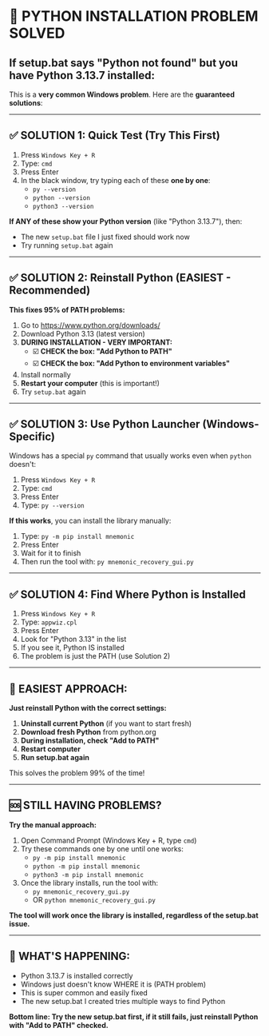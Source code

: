# 🚨 PYTHON INSTALLATION PROBLEM SOLVED

## If setup.bat says "Python not found" but you have Python 3.13.7 installed:

This is a **very common Windows problem**. Here are the **guaranteed solutions**:

---

## ✅ SOLUTION 1: Quick Test (Try This First)

1. Press `Windows Key + R`
2. Type: `cmd`
3. Press Enter
4. In the black window, try typing each of these **one by one**:
   - `py --version`
   - `python --version`  
   - `python3 --version`

**If ANY of these show your Python version** (like "Python 3.13.7"), then:
- The new `setup.bat` file I just fixed should work now
- Try running `setup.bat` again

---

## ✅ SOLUTION 2: Reinstall Python (EASIEST - Recommended)

**This fixes 95% of PATH problems:**

1. Go to https://www.python.org/downloads/
2. Download Python 3.13 (latest version)
3. **DURING INSTALLATION - VERY IMPORTANT:**
   - ☑️ **CHECK the box: "Add Python to PATH"**
   - ☑️ **CHECK the box: "Add Python to environment variables"**
4. Install normally
5. **Restart your computer** (this is important!)
6. Try `setup.bat` again

---

## ✅ SOLUTION 3: Use Python Launcher (Windows-Specific)

Windows has a special `py` command that usually works even when `python` doesn't:

1. Press `Windows Key + R`
2. Type: `cmd`
3. Press Enter
4. Type: `py --version`

**If this works**, you can install the library manually:
1. Type: `py -m pip install mnemonic`
2. Press Enter
3. Wait for it to finish
4. Then run the tool with: `py mnemonic_recovery_gui.py`

---

## ✅ SOLUTION 4: Find Where Python is Installed

1. Press `Windows Key + R`
2. Type: `appwiz.cpl`
3. Press Enter
4. Look for "Python 3.13" in the list
5. If you see it, Python IS installed
6. The problem is just the PATH (use Solution 2)

---

## 🎯 EASIEST APPROACH:

**Just reinstall Python with the correct settings:**

1. **Uninstall current Python** (if you want to start fresh)
2. **Download fresh Python** from python.org
3. **During installation, check "Add to PATH"**
4. **Restart computer**
5. **Run setup.bat again**

This solves the problem 99% of the time!

---

## 🆘 STILL HAVING PROBLEMS?

**Try the manual approach:**

1. Open Command Prompt (Windows Key + R, type `cmd`)
2. Try these commands one by one until one works:
   - `py -m pip install mnemonic`
   - `python -m pip install mnemonic`
   - `python3 -m pip install mnemonic`
3. Once the library installs, run the tool with:
   - `py mnemonic_recovery_gui.py`
   - OR `python mnemonic_recovery_gui.py`

**The tool will work once the library is installed, regardless of the setup.bat issue.**

---

## 📝 WHAT'S HAPPENING:

- Python 3.13.7 is installed correctly
- Windows just doesn't know WHERE it is (PATH problem)  
- This is super common and easily fixed
- The new setup.bat I created tries multiple ways to find Python

**Bottom line: Try the new setup.bat first, if it still fails, just reinstall Python with "Add to PATH" checked.**